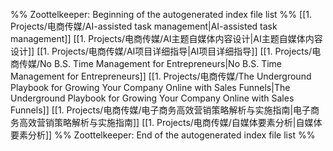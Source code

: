 %% Zoottelkeeper: Beginning of the autogenerated index file list  %%
 [[1. Projects/电商传媒/AI-assisted task management|AI-assisted task management]]
 [[1. Projects/电商传媒/AI主题自媒体内容设计|AI主题自媒体内容设计]]
 [[1. Projects/电商传媒/AI项目详细指导|AI项目详细指导]]
 [[1. Projects/电商传媒/No B.S. Time Management for Entrepreneurs|No B.S. Time Management for Entrepreneurs]]
 [[1. Projects/电商传媒/The Underground Playbook for Growing Your Company Online with Sales Funnels|The Underground Playbook for Growing Your Company Online with Sales Funnels]]
 [[1. Projects/电商传媒/电子商务高效营销策略解析与实施指南|电子商务高效营销策略解析与实施指南]]
 [[1. Projects/电商传媒/自媒体要素分析|自媒体要素分析]]
%% Zoottelkeeper: End of the autogenerated index file list  %%
